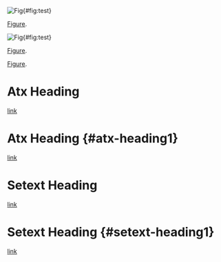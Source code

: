 ![Fig](http://example.com/test.png){#fig:test}

[Figure](#fig:test).

![Fig](http://example.com/test.png){#fig:test}

[Figure](#fig:test).

[Figure](#fig:test1).

# Atx Heading

[link](#atx-heading)

# Atx Heading {#atx-heading1}

[link](#atx-heading1)

Setext Heading
==============

[link](#setext-heading)

Setext Heading {#setext-heading1}
=================================

[link](#setext-heading1)

